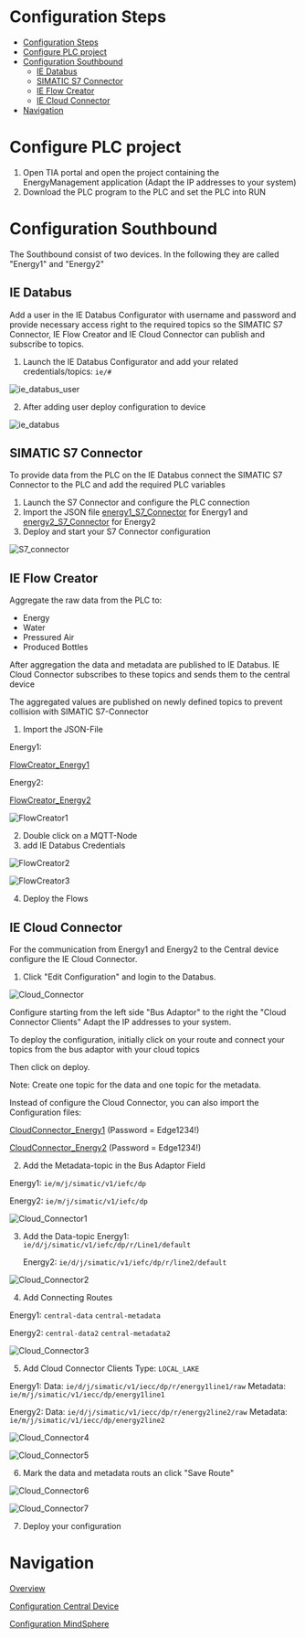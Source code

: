 # Configuration Steps
- [Configuration Steps](#configuration-steps)
- [Configure PLC project](#configure-plc-project)
- [Configuration Southbound](#configuration-southbound)
  - [IE Databus](#ie-databus)
  - [SIMATIC S7 Connector](#simatic-s7-connector)
  - [IE Flow Creator](#ie-flow-creator)
  - [IE Cloud Connector](#ie-cloud-connector)
- [Navigation](#navigation)
  

# Configure PLC project

1. Open TIA portal and open the project containing the EnergyManagement application (Adapt the IP addresses to your system)
2. Download the PLC program to the PLC and set the PLC into RUN
   

# Configuration Southbound 

The Southbound consist of two devices. In the following they are called "Energy1" and "Energy2"

## IE Databus

Add a user in the IE Databus Configurator with username and password and provide necessary access right to the required topics so the SIMATIC S7 Connector, IE Flow Creator and IE Cloud Connector can publish and subscribe to topics.

1. Launch the IE Databus Configurator and add your related credentials/topics:
`ie/#`

  ![ie_databus_user](graphics/IE_Databus_User.png)

2. After adding user deploy configuration to device

  ![ie_databus](graphics/IE_Databus.png)


## SIMATIC S7 Connector

To provide data from the PLC on the IE Databus connect the SIMATIC S7 Connector to the PLC and add the required PLC variables

1. Launch the S7 Connector and configure the PLC connection 
2. Import the JSON file [energy1_S7_Connector](../src/Device_Energy1/energy1_S7_Connector.json) for Energy1 and [energy2_S7_Connector](../src/Cevice_Energy2/energy2_S7_Connector.json) for Energy2 
3. Deploy and start your S7 Connector configuration

  ![S7_connector](graphics/S7_Connector.png)

## IE Flow Creator

Aggregate the raw data from the PLC to:
- Energy
- Water
- Pressured Air
- Produced Bottles 

After aggregation the data and metadata are published to IE Databus. IE Cloud Connector subscribes to these topics and sends them to the central device 

The aggregated values are published on newly defined topics to prevent collision with SIMATIC S7-Connector

1. Import the JSON-File
  
  Energy1:

  [FlowCreator_Energy1](../src/Device_Energy1/FlowCreator_Energy1.json)

  Energy2:

  [FlowCreator_Energy2](../src/Cevice_Energy2/FlowCreator_Energy2.json)
  
    
  ![FlowCreator1](graphics/Flow_Creator1.png)

2. Double click on a MQTT-Node  
3. add IE Databus Credentials
  
  ![FlowCreator2](graphics/Flow_Creator2.png)
  
    
  ![FlowCreator3](graphics/Flow_Creator3.png)

4. Deploy the Flows

## IE Cloud Connector

For the communication from Energy1 and Energy2 to the Central device configure the IE Cloud Connector.

1. Click "Edit Configuration" and login to the Databus.

  ![Cloud_Connector](graphics/Cloud_Connector_Login.png)

Configure starting from the left side "Bus Adaptor" to the right the "Cloud Connector Clients" Adapt the IP addresses to your system.

To deploy the configuration, initially click on your route and connect your topics from the bus adaptor with your cloud topics 

Then click on deploy.

Note: Create one topic for the data and one topic for the metadata. 

Instead of configure the Cloud Connector, you can also import the Configuration files:

[CloudConnector_Energy1](../src/Device_Energy1/CloudConnector_Energy1.json) (Password = Edge1234!)

[CloudConnector_Energy2](../src/Cevice_Energy2/CloudConnector_Energy2.json) (Password = Edge1234!)

2. Add the Metadata-topic in the Bus Adaptor Field

  Energy1:
  `ie/m/j/simatic/v1/iefc/dp`
  
  Energy2:
  `ie/m/j/simatic/v1/iefc/dp` 
  
      
  ![Cloud_Connector1](graphics/Cloud_Connector_Topic2.png)
  
3. Add the Data-topic
   Energy1:
  `ie/d/j/simatic/v1/iefc/dp/r/Line1/default`
  
   Energy2:
  `ie/d/j/simatic/v1/iefc/dp/r/line2/default`
    
  ![Cloud_Connector2](graphics/Cloud_Connector_Topic1.png)

4. Add Connecting Routes
  
  Energy1:
  `central-data` 
  `central-metadata`
  
  Energy2:
  `central-data2`
  `central-metadata2`
  
    
  ![Cloud_Connector3](graphics/Cloud_Connector_Route.png)

5. Add Cloud Connector Clients
  Type: `LOCAL_LAKE`
  
  Energy1:
  Data: `ie/d/j/simatic/v1/iecc/dp/r/energy1line1/raw`
  Metadata: `ie/m/j/simatic/v1/iecc/dp/energy1line1`
  
  Energy2:
  Data: `ie/d/j/simatic/v1/iecc/dp/r/energy2line2/raw`
  Metadata: `ie/m/j/simatic/v1/iecc/dp/energy2line2`
  
    
  ![Cloud_Connector4](graphics/Cloud_Connector_Client1.png)
    
      
  ![Cloud_Connector5](graphics/Cloud_Connector_Client2.png)

6. Mark the data and metadata routs an click "Save Route" 
      
        
  ![Cloud_Connector6](graphics/Cloud_Connector_Route1.png)
    
      
  ![Cloud_Connector7](graphics/Cloud_Connector_Route2.png)

7. Deploy your configuration





# Navigation

[Overview](../README.md)

[Configuration Central Device](install_Device_Northbound.md)

[Configuration MindSphere](install_MindSphere.md)

